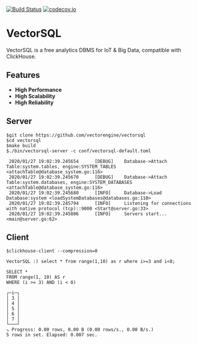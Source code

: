 [![Build Status](https://travis-ci.org/vectorengine/vectorsql.png)](https://travis-ci.org/vectorengine/vectorsql)
[![codecov.io](https://codecov.io/gh/vectorengine/vectorsql/graphs/badge.svg)](https://codecov.io/gh/vectorengine/vectorsql/branch/master)

# VectorSQL

VectorSQL is a free analytics DBMS for IoT & Big Data, compatible with ClickHouse.

## Features

* **High Performance**
* **High Scalability**
* **High Reliability**

## Server

```
$git clone https://github.com/vectorengine/vectorsql
$cd vectorsql
$make build
$./bin/vectorsql-server -c conf/vectorsql-default.toml
	
 2020/01/27 19:02:39.245654    	 [DEBUG] 	Database->Attach Table:system.tables, engine:SYSTEM_TABLES <attachTable@database_system.go:116>
 2020/01/27 19:02:39.245670    	 [DEBUG] 	Database->Attach Table:system.databases, engine:SYSTEM_DATABASES <attachTable@database_system.go:116>
 2020/01/27 19:02:39.245680    	 [INFO] 	Database->Load Database:system <loadSystemDatabases@databases.go:110>
 2020/01/27 19:02:39.245794    	 [INFO] 	Listening for connections with native protocol (tcp)::9000 <Start@server.go:33>
 2020/01/27 19:02:39.245806    	 [INFO] 	Servers start... <main@server.go:62>
```

## Client

```
$clickhouse-client --compression=0

VectorSQL :) select * from range(1,10) as r where i>=3 and i<8;

SELECT *
FROM range(1, 10) AS r
WHERE (i >= 3) AND (i < 8)

┌─i─┐
│ 3 │
│ 4 │
│ 5 │
│ 6 │
│ 7 │
└───┘
↘ Progress: 0.00 rows, 0.00 B (0.00 rows/s., 0.00 B/s.) 
5 rows in set. Elapsed: 0.007 sec.
```
